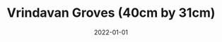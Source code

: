 ---
title: Vrindavan Groves (40cm by 31cm) 
summary: Embroidery and patchwork. In the meadows of Vrindavan their love blossoms like a sacred garden, where every petal and leaf speak of their unity. Krishna’s playful glances and Radha’s tender sighs dance in the breeze.
tags:
  - Textile
  - Devotion
  - RadhaKrishna
date: 2022-01-01
external_link: ''
---